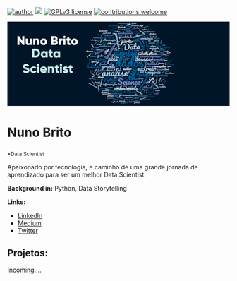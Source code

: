 [![author](https://img.shields.io/badge/author-Nn1nho-red.svg)](https://www.linkedin.com/in/nunobriito) [![](https://img.shields.io/badge/python-3.7+-blue.svg)](https://www.python.org/downloads/release/python-365/) [![GPLv3 license](https://img.shields.io/badge/License-GPLv3-blue.svg)](http://perso.crans.org/besson/LICENSE.html) [![contributions welcome](https://img.shields.io/badge/contributions-welcome-brightgreen.svg?style=flat)](https://github.com/nunobriito/data_science/issues)

<p align="center">
  <img src="Banner.png" >
</p>


# Nuno Brito
<sub>*Data Scientist

Apaixonado por tecnologia, e caminho de uma grande jornada de aprendizado para ser um melhor Data Scientist.

**Background in:** Python, Data Storytelling

**Links:**
* [LinkedIn](https://www.linkedin.com/in/nunobriito/)
* [Medium](https://medium.com/@nuno.almeida.221991)
* [Twitter]()

## Projetos:
Incoming....


